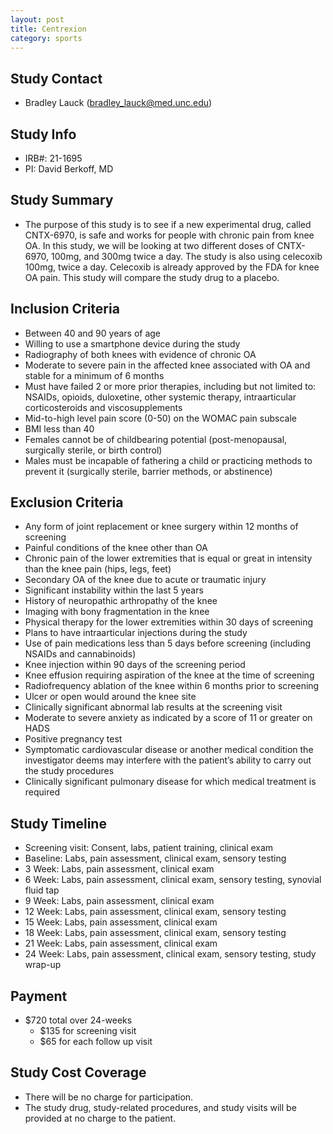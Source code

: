 ```yaml
---
layout: post
title: Centrexion
category: sports
---
```


## Study Contact 
- Bradley Lauck (bradley_lauck@med.unc.edu)


## Study Info
- IRB#: 21-1695
- PI: David Berkoff, MD

## Study Summary

- The purpose of this study is to see if a new experimental drug, called CNTX-6970, is safe and works for people with chronic pain from knee OA. In this study, we will be looking at two different doses of CNTX-6970, 100mg, and 300mg twice a day. The study is also using celecoxib 100mg, twice a day. Celecoxib is already approved by the FDA for knee OA pain. This study will compare the study drug to a placebo.

##  Inclusion Criteria

- Between 40 and 90 years of age
- Willing to use a smartphone device during the study
- Radiography of both knees with evidence of chronic OA
- Moderate to severe pain in the affected knee associated with OA and stable for a minimum of 6 months
- Must have failed 2 or more prior therapies, including but not limited to: NSAIDs, opioids, duloxetine, other systemic therapy, intraarticular corticosteroids and viscosupplements
- Mid-to-high level pain score (0-50) on the WOMAC pain subscale
- BMI less than 40
- Females cannot be of childbearing potential (post-menopausal, surgically sterile, or birth control)
- Males must be incapable of fathering a child or practicing methods to prevent it (surgically sterile, barrier methods, or abstinence)

##  Exclusion Criteria

- Any form of joint replacement or knee surgery within 12 months of screening
- Painful conditions of the knee other than OA
- Chronic pain of the lower extremities that is equal or great in intensity than the knee pain (hips, legs, feet)
- Secondary OA of the knee due to acute or traumatic injury
- Significant instability within the last 5 years
- History of neuropathic arthropathy of the knee
- Imaging with bony fragmentation in the knee
- Physical therapy for the lower extremities within 30 days of screening
- Plans to have intraarticular injections during the study
- Use of pain medications less than 5 days before screening (including NSAIDs and cannabinoids)
- Knee injection within 90 days of the screening period
- Knee effusion requiring aspiration of the knee at the time of screening
- Radiofrequency ablation of the knee within 6 months prior to screening
- Ulcer or open would around the knee site
- Clinically significant abnormal lab results at the screening visit
- Moderate to severe anxiety as indicated by a score of 11 or greater on HADS
- Positive pregnancy test
- Symptomatic cardiovascular disease or another medical condition the investigator deems may interfere with the patient’s ability to carry out the study procedures
- Clinically significant pulmonary disease for which medical treatment is required

## Study Timeline

- Screening visit: Consent, labs, patient training, clinical exam
- Baseline: Labs, pain assessment, clinical exam, sensory testing
- 3 Week: Labs, pain assessment, clinical exam
- 6 Week: Labs, pain assessment, clinical exam, sensory testing, synovial fluid tap
- 9 Week: Labs, pain assessment, clinical exam
- 12 Week: Labs, pain assessment, clinical exam, sensory testing
- 15 Week: Labs, pain assessment, clinical exam
- 18 Week: Labs, pain assessment, clinical exam, sensory testing
- 21 Week: Labs, pain assessment, clinical exam
- 24 Week: Labs, pain assessment, clinical exam, sensory testing, study wrap-up

## Payment

- $720 total over 24-weeks
  - $135 for screening visit
  - $65 for each follow up visit

## Study Cost Coverage

- There will be no charge for participation. 
- The study drug, study-related procedures, and study visits will be provided at no charge to the patient.
